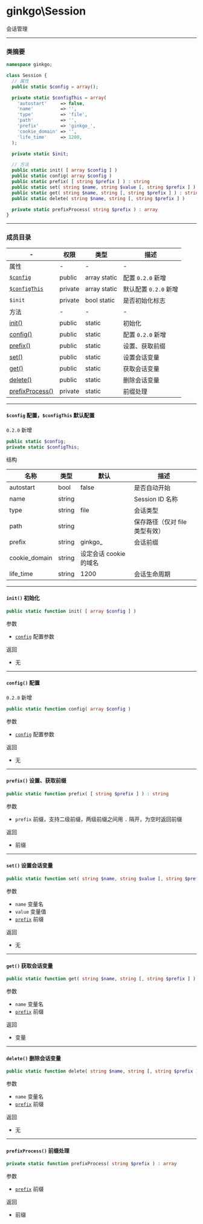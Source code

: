 # ginkgo\Session

会话管理

----------

### 类摘要

```php
namespace ginkgo;

class Session {
  // 属性
  public static $config = array();

  private static $configThis = array(
    'autostart'     => false,
    'name'          => '',
    'type'          => 'file',
    'path'          => '',
    'prefix'        => 'ginkgo_',
    'cookie_domain' => '',
    'life_time'     => 1200,
  );

  private static $init;

  // 方法
  public static init( [ array $config ] )
  public static config( array $config )
  public static prefix( [ string $prefix ] ) : string
  public static set( string $name, string $value [, string $prefix ] )
  public static get( string $name, string [, string $prefix ] ) : string
  public static delete( string $name, string [, string $prefix ] )

  private static prefixProcess( string $prefix ) : array
}
```

----------

### 成员目录

| - | 权限 | 类型 | 描述 |
| - | - | - | - |
| 属性 | - | - | - |
| [`$config`](#$config) | public | array static | 配置 `0.2.0` 新增 |
| [`$configThis`](#$config) | private | array static | 默认配置 `0.2.0` 新增 |
| `$init` | private | bool static | 是否初始化标志 |
| 方法 | - | - | - |
| [init()](#init()) | public | static | 初始化 |
| [config()](#config()) | public | static | 配置 `0.2.0` 新增 |
| [prefix()](#prefix()) | public | static | 设置、获取前缀 |
| [set()](#set()) | public | static | 设置会话变量 |
| [get()](#get()) | public | static | 获取会话变量 |
| [delete()](#delete()) | public | static | 删除会话变量 |
| [prefixProcess()](#prefixProcess()) | private | static | 前缀处理 |

----------

<span id="$config"></span>

#### `$config` 配置，`$configThis` 默认配置

`0.2.0` 新增

``` php
public static $config;
private static $configThis;
```

结构

| 名称 | 类型 | 默认 | 描述 |
| - | - | - | - |
| autostart| bool | false | 是否自动开始 |
| name | string | | Session ID 名称 |
| type | string | file | 会话类型 |
| path | string | | 保存路径（仅对 file 类型有效） |
| prefix | string | ginkgo_ | 会话前缀 |
| cookie_domain | string | 设定会话 cookie 的域名 |
| life_time | string | 1200 | 会话生命周期 |

----------

<span id="init()"></span>

#### `init()` 初始化

``` php
public static function init( [ array $config ] )
```

参数

* [`config`](#$config) 配置参数

返回

* 无

----------

<span id="config()"></span>

#### `config()` 配置

`0.2.0` 新增

``` php
public static function config( array $config )
```

参数

* [`config`](#$config) 配置参数

返回

* 无

----------

<span id="prefix()"></span>

#### `prefix()` 设置、获取前缀

``` php
public static function prefix( [ string $prefix ] ) : string
```

参数

* `prefix` 前缀，支持二级前缀，两级前缀之间用 <kbd>.</kbd> 隔开，为空时返回前缀

返回

* 前缀

----------

<span id="set()"></span>

#### `set()` 设置会话变量

``` php
public static function set( string $name, string $value [, string $prefix ] )
```

参数

* `name` 变量名
* `value` 变量值
* [`prefix`](#prefix()) 前缀

返回

* 无

----------

<span id="get()"></span>

#### `get()` 获取会话变量

``` php
public static function get( string $name, string [, string $prefix ] ) : string
```

参数

* `name` 变量名
* [`prefix`](#prefix()) 前缀

返回

* 变量

----------

<span id="delete()"></span>

#### `delete()` 删除会话变量

``` php
public static function delete( string $name, string [, string $prefix ] )
```

参数

* `name` 变量名
* [`prefix`](#prefix()) 前缀

返回

* 无

----------

<span id="prefixProcess()"></span>

#### `prefixProcess()` 前缀处理

``` php
private static function prefixProcess( string $prefix ) : array
```

参数

* [`prefix`](#prefix()) 前缀

返回

* 前缀
